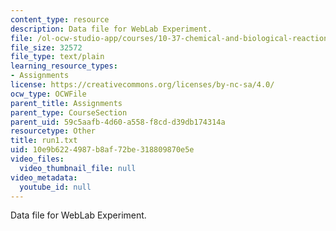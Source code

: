 ```yaml
---
content_type: resource
description: Data file for WebLab Experiment.
file: /ol-ocw-studio-app/courses/10-37-chemical-and-biological-reaction-engineering-spring-2007/10e9b6224987b8af72be318809870e5e_run1.txt
file_size: 32572
file_type: text/plain
learning_resource_types:
- Assignments
license: https://creativecommons.org/licenses/by-nc-sa/4.0/
ocw_type: OCWFile
parent_title: Assignments
parent_type: CourseSection
parent_uid: 59c5aafb-4d60-a558-f8cd-d39db174314a
resourcetype: Other
title: run1.txt
uid: 10e9b622-4987-b8af-72be-318809870e5e
video_files:
  video_thumbnail_file: null
video_metadata:
  youtube_id: null
---
```

Data file for WebLab Experiment.